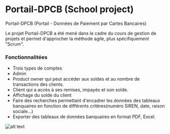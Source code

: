 # Portail-DPCB (School project)
Portail-DPCB (Portail - Données de Paiement par Cartes Bancaires)

Le projet Portail-DPCB a été mené dans le cadre du cours de gestion de projets et permet d'approcher la méthode agile, plus spécifiquement "Scrum".

### Fonctionnalitées
- Trois types de comptes
- Admin
- Product owner qui peut accéder aux soldes et au nombre de transactions des clients.
- Client qui a accès à ses remises, impayés et son solde.
- Affichage du solde du client
- Faire des recherches permettant d'encadrer les données des tableaux banquaires en fonction de différents critères(numéro SIREN, date, raison sociale...)
- Exporter des tableaux de données banquaires en format PDF, Excel.

![alt text](https://i.ibb.co/7nXGMDx/porta.png)
